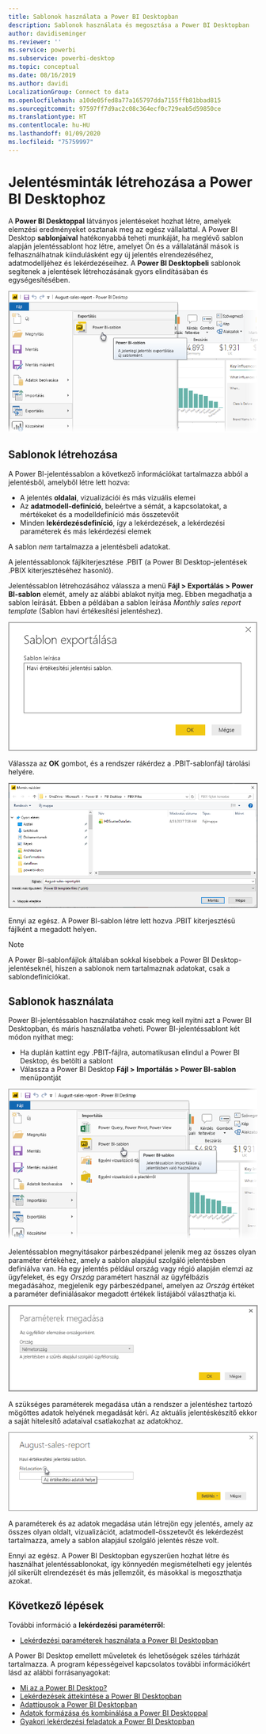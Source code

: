 ```yaml
---
title: Sablonok használata a Power BI Desktopban
description: Sablonok használata és megosztása a Power BI Desktopban
author: davidiseminger
ms.reviewer: ''
ms.service: powerbi
ms.subservice: powerbi-desktop
ms.topic: conceptual
ms.date: 08/16/2019
ms.author: davidi
LocalizationGroup: Connect to data
ms.openlocfilehash: a10de05fed8a77a165797dda7155ffb81bbad815
ms.sourcegitcommit: 97597ff7d9ac2c08c364ecf0c729eab5d59850ce
ms.translationtype: HT
ms.contentlocale: hu-HU
ms.lasthandoff: 01/09/2020
ms.locfileid: "75759997"
---
```

# <a name="create-report-templates-for-power-bi-desktop"></a>Jelentésminták létrehozása a Power BI Desktophoz

A **Power BI Desktoppal** látványos jelentéseket hozhat létre, amelyek elemzési eredményeket osztanak meg az egész vállalattal. A Power BI Desktop **sablonjaival** hatékonyabbá teheti munkáját, ha meglévő sablon alapján jelentéssablont hoz létre, amelyet Ön és a vállalatánál mások is felhasználhatnak kiindulásként egy új jelentés elrendezéséhez, adatmodelljéhez és lekérdezéseihez. A **Power BI Desktopbeli** sablonok segítenek a jelentések létrehozásának gyors elindításában és egységesítésében.

![Jelentés exportálása sablonként](media/desktop-templates/desktop-templates-01.png)

## <a name="creating-templates"></a>Sablonok létrehozása

A Power BI-jelentéssablon a következő információkat tartalmazza abból a jelentésből, amelyből létre lett hozva:

* A jelentés **oldalai**, vizualizációi és más vizuális elemei
* Az **adatmodell-definíció**, beleértve a sémát, a kapcsolatokat, a mértékeket és a modelldefiníció más összetevőit
* Minden **lekérdezésdefiníció**, így a lekérdezések, a lekérdezési paraméterek és más lekérdezési elemek

A sablon *nem* tartalmazza a jelentésbeli adatokat. 

A jelentéssablonok fájlkiterjesztése .PBIT (a Power BI Desktop-jelentések .PBIX kiterjesztéséhez hasonló). 

Jelentéssablon létrehozásához válassza a menü **Fájl > Exportálás > Power BI-sablon** elemét, amely az alábbi ablakot nyitja meg. Ebben megadhatja a sablon leírását. Ebben a példában a sablon leírása *Monthly sales report template* (Sablon havi értékesítési jelentéshez).

![Exportált sablon leírásának párbeszédablaka](media/desktop-templates/desktop-templates-02.png)

Válassza az **OK** gombot, és a rendszer rákérdez a .PBIT-sablonfájl tárolási helyére.

![Sablon helye](media/desktop-templates/desktop-templates-03.png)

Ennyi az egész. A Power BI-sablon létre lett hozva .PBIT kiterjesztésű fájlként a megadott helyen.

> [!NOTE]
> A Power BI-sablonfájlok általában sokkal kisebbek a Power BI Desktop-jelentéseknél, hiszen a sablonok nem tartalmaznak adatokat, csak a sablondefiníciókat. 

## <a name="using-templates"></a>Sablonok használata

Power BI-jelentéssablon használatához csak meg kell nyitni azt a Power BI Desktopban, és máris használatba veheti. Power BI-jelentéssablont két módon nyithat meg:

* Ha duplán kattint egy .PBIT-fájlra, automatikusan elindul a Power BI Desktop, és betölti a sablont
* Válassza a Power BI Desktop **Fájl > Importálás > Power BI-sablon** menüpontját

![Sablon importálása](media/desktop-templates/desktop-templates-04.png)

Jelentéssablon megnyitásakor párbeszédpanel jelenik meg az összes olyan paraméter értékéhez, amely a sablon alapjául szolgáló jelentésben definiálva van. Ha egy jelentés például ország vagy régió alapján elemzi az ügyfeleket, és egy *Ország* paramétert használ az ügyfélbázis megadásához, megjelenik egy párbeszédpanel, amelyen az *Ország* értéket a paraméter definiálásakor megadott értékek listájából választhatja ki. 

![Paraméterek megadása sablonhoz](media/desktop-templates/desktop-templates-05a.png)

A szükséges paraméterek megadása után a rendszer a jelentéshez tartozó mögöttes adatok helyének megadását kéri. Az aktuális jelentéskészítő ekkor a saját hitelesítő adataival csatlakozhat az adatokhoz.

![Adatok helyének megadása sablonhoz](media/desktop-templates/desktop-templates-05.png)

A paraméterek és az adatok megadása után létrejön egy jelentés, amely az összes olyan oldalt, vizualizációt, adatmodell-összetevőt és lekérdezést tartalmazza, amely a sablon alapjául szolgáló jelentés része volt. 

Ennyi az egész. A Power BI Desktopban egyszerűen hozhat létre és használhat jelentéssablonokat, így könnyedén megismételheti egy jelentés jól sikerült elrendezését és más jellemzőit, és másokkal is megoszthatja azokat.

## <a name="next-steps"></a>Következő lépések
További információ a **lekérdezési paraméterről**:
* [Lekérdezési paraméterek használata a Power BI Desktopban](https://docs.microsoft.com/power-query/power-query-query-parameters)

A Power BI Desktop emellett műveletek és lehetőségek széles tárházát tartalmazza. A program képességeivel kapcsolatos további információkért lásd az alábbi forrásanyagokat:

* [Mi az a Power BI Desktop?](desktop-what-is-desktop.md)
* [Lekérdezések áttekintése a Power BI Desktopban](desktop-query-overview.md)
* [Adattípusok a Power BI Desktopban](desktop-data-types.md)
* [Adatok formázása és kombinálása a Power BI Desktoppal](desktop-shape-and-combine-data.md)
* [Gyakori lekérdezési feladatok a Power BI Desktopban](desktop-common-query-tasks.md)    
